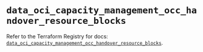 # `data_oci_capacity_management_occ_handover_resource_blocks`

Refer to the Terraform Registry for docs: [`data_oci_capacity_management_occ_handover_resource_blocks`](https://registry.terraform.io/providers/hashicorp/oci/7.19.0/docs/data-sources/capacity_management_occ_handover_resource_blocks).

